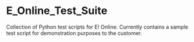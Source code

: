 E_Online_Test_Suite
===================

Collection of Python test scripts for E! Online.
Currently contains a sample test script for demonstration purposes to the customer.
